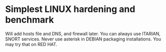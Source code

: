 # Simplest LINUX hardening and benchmark

Will add hosts file and DNS, and firewall later. You can always use ITARIAN, SNORT services.
Never use asterisk in DEBIAN packaging installations. You may try that on RED HAT.
